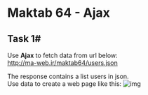 # Maktab 64 - Ajax
## Task 1#

Use __Ajax__ to fetch data from url below:  
http://ma-web.ir/maktab64/users.json

The response contains a list users in json.  
Use data to create a web page like this:
![img](http://ma-web.ir/Screenshot%20from%202021-07-18%2019-33-10.png)

